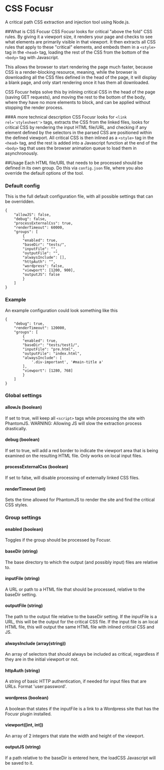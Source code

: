 # CSS Focusr
A critical path CSS extraction and injection tool using Node.js.

##What is CSS Focusr
CSS Focusr looks for critical "above the fold" CSS rules. By giving it a viewport size, it renders your page and checks to see what 
elements are primarily visible in that viewport. It then extracts all CSS rules that apply to these "critical" elements, and embeds
them in a `<style>` tag in the `<head>` tag, loading the rest of the CSS from the bottom of the `<body>` tag with Javascript.

This allows the browser to start rendering the page much faster, because CSS is a render-blocking resource, meaning, while the browser
is downloading all the CSS files defined in the head of the page, it will display a blank page, and only start rendering once it has them all
downloaded.
 
CSS Focusr helps solve this by inlining critical CSS in the head of the page (saving GET requests), and moving the rest
to the bottom of the body, where they have no more elements to block, and can be applied without stopping the render process.

###A more technical description
CSS Focusr looks for `<link rel='stylesheet'>` tags, extracts the CSS from the linked files,
looks for critical CSS by rendering the input HTML file/URL, and checking if any element defined by the selectors in the parsed CSS
are positioned within the defined viewport. All critical CSS is then inlined as a `<style>` tag in the `<head>` tag, and the rest
is added into a Javascript function at the end of the `<body>` tag that uses the browser animation queue to load them in asynchronously.

##Usage
Each HTML file/URL that needs to be processed should be defined in its own group. Do this via `config.json` file, where you also override the default options of the tool.
### Default config
This is the full default configuration file, with all possible settings that can be overridden.
```
{
    "allowJS": false,
    "debug": false,
    "processExternalCss": true,
    "renderTimeout": 60000,
    "groups": [
        {
        "enabled": true,
        "baseDir": "tests/",
        "inputFile": "",
        "outputFile": "",
        "alwaysInclude": [],
        "httpAuth": "",
        "wordpress": false,
        "viewport": [1200, 900],
        "outputJS": false
        }
    ]
}
```
### Example
An example configuration could look something like this
```
{
    "debug": true,
    "renderTimeout": 120000,
    "groups": [
        {
        "enabled": true,
        "baseDir": "tests/test1/",
        "inputFile": "pre.html",
        "outputFile": "index.html",
        "alwaysInclude": [
            '.div-important', '#main-title a'
        ],
        "viewport": [1280, 768]
        }
    ]
}
```

### Global settings
#### allowJs (boolean)
If set to true, will keep all `<script>` tags while processing the site with PhantomJS. WARNING: Allowing JS will slow the extraction process drastically.
#### debug (boolean)
If set to true, will add a red border to indicate the viewport area that is being examined on the resulting HTML file. Only works on local input files.
#### processExternalCss (boolean)
If set to false, will disable processing of externally linked CSS files.
#### renderTimeout (int)
Sets the time allowed for PhantomJS to render the site and find the critical CSS styles.

### Group settings
#### enabled (boolean)
Toggles if the group should be processed by Focusr.
#### baseDir (string)
The base directory to which the output (and possibly input) files are relative to.
#### inputFile (string)
A URL or path to a HTML file that should be processed, relative to the baseDir setting.
#### outputFile (string)
The path to the output file relative to the baseDir setting. If the inputFile is a URL, this will be the output for the critical CSS file. If the input file is an local HTML file, this will output the same HTML file with inlined critical CSS and JS.
#### alwaysInclude (array(string))
An array of selectors that should always be included as critical, regardless if they are in the initial viewport or not.
#### httpAuth (string)
A string of basic HTTP authentication, if needed for input files that are URLs. Format 'user:password'.
#### wordpress (boolean)
A boolean that states if the inputFile is a link to a Wordpress site that has the Focusr plugin installed.
#### viewport([int, int])
An array of 2 integers that state the width and height of the viewport.
#### outputJS (string)
If a path relative to the baseDir is entered here, the loadCSS Javascript will be saved to it.